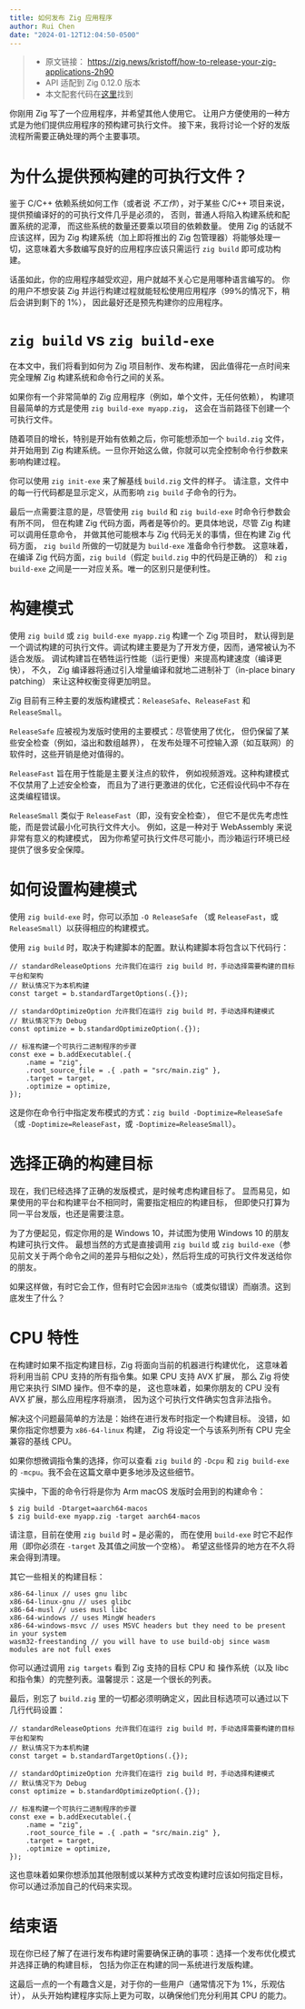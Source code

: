 ```yaml
---
title: 如何发布 Zig 应用程序
author: Rui Chen
date: "2024-01-12T12:04:50-0500"
---
```


> - 原文链接： https://zig.news/kristoff/how-to-release-your-zig-applications-2h90
> - API 适配到 Zig 0.12.0 版本
> - 本文配套代码在[这里](https://github.com/zigcc/zigcc.github.io/tree/main/examples/20240112)找到

你刚用 Zig 写了一个应用程序，并希望其他人使用它。
让用户方便使用的一种方式是为他们提供应用程序的预构建可执行文件。
接下来，我将讨论一个好的发版流程所需要正确处理的两个主要事项。

# 为什么提供预构建的可执行文件？

鉴于 C/C++ 依赖系统如何工作（或者说 _不工作_），对于某些 C/C++ 项目来说，
提供预编译好的的可执行文件几乎是必须的，
否则，普通人将陷入构建系统和配置系统的泥潭，
而这些系统的数量还要乘以项目的依赖数量。
使用 Zig 的话就不应该这样，因为 Zig 构建系统（加上即将推出的 Zig 包管理器）将能够处理一切，这意味着大多数编写良好的应用程序应该只需运行 `zig build` 即可成功构建。

话虽如此，你的应用程序越受欢迎，用户就越不关心它是用哪种语言编写的。
你的用户不想安装 Zig 并运行构建过程就能轻松使用应用程序（99%的情况下，稍后会讲到剩下的 1%），
因此最好还是预先构建你的应用程序。

# `zig build` vs `zig build-exe`

在本文中，我们将看到如何为 Zig 项目制作、发布构建，
因此值得花一点时间来完全理解 Zig 构建系统和命令行之间的关系。

如果你有一个非常简单的 Zig 应用程序（例如，单个文件，无任何依赖），
构建项目最简单的方式是使用 `zig build-exe myapp.zig`，
这会在当前路径下创建一个可执行文件。

随着项目的增长，特别是开始有依赖之后，你可能想添加一个 `build.zig` 文件，
并开始用到 Zig 构建系统。一旦你开始这么做，你就可以完全控制命令行参数来影响构建过程。

你可以使用 `zig init-exe` 来了解基线 `build.zig` 文件的样子。
请注意，文件中的每一行代码都是显示定义，从而影响 `zig build` 子命令的行为。

最后一点需要注意的是，尽管使用 `zig build` 和 `zig build-exe` 时命令行参数会有所不同，
但在构建 Zig 代码方面，两者是等价的。更具体地说，尽管 Zig 构建可以调用任意命令，
并做其他可能根本与 Zig 代码无关的事情，但在构建 Zig 代码方面，
`zig build` 所做的一切就是为 `build-exe` 准备命令行参数。
这意味着，在编译 Zig 代码方面，`zig build`（假定 `build.zig` 中的代码是正确的）
和 `zig build-exe` 之间是一一对应关系。唯一的区别只是便利性。

# 构建模式

使用 `zig build` 或 `zig build-exe myapp.zig` 构建一个 Zig 项目时，
默认得到是一个调试构建的可执行文件。调试构建主要是为了开发方便，因而，通常被认为不适合发版。
调试构建旨在牺牲运行性能（运行更慢）来提高构建速度（编译更快），
不久， Zig 编译器将通过引入增量编译和就地二进制补丁（in-place binary patching）
来让这种权衡变得更加明显。

Zig 目前有三种主要的发版构建模式：`ReleaseSafe`、`ReleaseFast` 和 `ReleaseSmall`。

`ReleaseSafe` 应被视为发版时使用的主要模式：尽管使用了优化，
但仍保留了某些安全检查（例如，溢出和数组越界），
在发布处理不可控输入源（如互联网）的软件时，这些开销是绝对值得的。

`ReleaseFast` 旨在用于性能是主要关注点的软件，
例如视频游戏。这种构建模式不仅禁用了上述安全检查，
而且为了进行更激进的优化，它还假设代码中不存在这类编程错误。

`ReleaseSmall` 类似于 `ReleaseFast`（即，没有安全检查），
但它不是优先考虑性能，而是尝试最小化可执行文件大小。
例如，这是一种对于 WebAssembly 来说非常有意义的构建模式，
因为你希望可执行文件尽可能小，而沙箱运行环境已经提供了很多安全保障。

# 如何设置构建模式

使用 `zig build-exe` 时，你可以添加 `-O ReleaseSafe`
（或 `ReleaseFast`，或 `ReleaseSmall`）以获得相应的构建模式。

使用 `zig build` 时，取决于构建脚本的配置。默认构建脚本将包含以下代码行：

```zig
// standardReleaseOptions 允许我们在运行 zig build 时，手动选择需要构建的目标平台和架构
// 默认情况下为本机构建
const target = b.standardTargetOptions(.{});

// standardOptimizeOption 允许我们在运行 zig build 时，手动选择构建模式
// 默认情况下为 Debug
const optimize = b.standardOptimizeOption(.{});

// 标准构建一个可执行二进制程序的步骤
const exe = b.addExecutable(.{
    .name = "zig",
    .root_source_file = .{ .path = "src/main.zig" },
    .target = target,
    .optimize = optimize,
});
```

这是你在命令行中指定发布模式的方式：`zig build -Doptimize=ReleaseSafe`（或
`-Doptimize=ReleaseFast`，或 `-Doptimize=ReleaseSmall`）。

# 选择正确的构建目标

现在，我们已经选择了正确的发版模式，是时候考虑构建目标了。
显而易见，如果使用的平台和构建平台不相同时，需要指定相应的构建目标，
但即使只打算为同一平台发版，也还是需要注意。

为了方便起见，假定你用的是 Windows 10，并试图为使用 Windows 10 的朋友构建可执行文件。
最想当然的方式是直接调用 `zig build` 或 `zig build-exe`（参见前文关于两个命令之间的差异与相似之处），然后将生成的可执行文件发送给你的朋友。

如果这样做，有时它会工作，但有时它会因`非法指令`（或类似错误）而崩溃。这到底发生了什么？

# CPU 特性

在构建时如果不指定构建目标，Zig 将面向当前的机器进行构建优化，
这意味着将利用当前 CPU 支持的所有指令集。如果 CPU 支持 AVX 扩展，
那么 Zig 将使用它来执行 SIMD 操作。但不幸的是，
这也意味着，如果你朋友的 CPU 没有 AVX 扩展，那么应用程序将崩溃，
因为这个可执行文件确实包含非法指令。

解决这个问题最简单的方法是：始终在进行发布时指定一个构建目标。
没错，如果你指定你想要为 `x86-64-linux` 构建，
Zig 将设定一个与该系列所有 CPU 完全兼容的基线 CPU。

如果你想微调指令集的选择，你可以查看 `zig build` 的 `-Dcpu` 和 `zig build-exe` 的
`-mcpu`。我不会在这篇文章中更多地涉及这些细节。

实操中，下面的命令行将是你为 Arm macOS 发版时会用到的构建命令：

```zig
$ zig build -Dtarget=aarch64-macos
$ zig build-exe myapp.zig -target aarch64-macos
```

请注意，目前在使用 `zig build` 时 `=` 是必需的，
而在使用 `build-exe` 时它不起作用（即你必须在 `-target` 及其值之间放一个空格）。
希望这些怪异的地方在不久将来会得到清理。

其它一些相关的构建目标：

```zig
x86-64-linux // uses gnu libc
x86-64-linux-gnu // uses glibc
x86-64-musl // uses musl libc
x86-64-windows // uses MingW headers
x86-64-windows-msvc // uses MSVC headers but they need to be present in your system
wasm32-freestanding // you will have to use build-obj since wasm modules are not full exes
```

你可以通过调用 `zig targets` 看到 Zig 支持的目标 CPU 和
操作系统（以及 libc 和指令集）的完整列表。温馨提示：这是一个很长的列表。

最后，别忘了 `build.zig` 里的一切都必须明确定义，因此目标选项可以通过以下几行代码设置：

```zig
// standardReleaseOptions 允许我们在运行 zig build 时，手动选择需要构建的目标平台和架构
// 默认情况下为本机构建
const target = b.standardTargetOptions(.{});

// standardOptimizeOption 允许我们在运行 zig build 时，手动选择构建模式
// 默认情况下为 Debug
const optimize = b.standardOptimizeOption(.{});

// 标准构建一个可执行二进制程序的步骤
const exe = b.addExecutable(.{
    .name = "zig",
    .root_source_file = .{ .path = "src/main.zig" },
    .target = target,
    .optimize = optimize,
});
```

这也意味着如果你想添加其他限制或以某种方式改变构建时应该如何指定目标，
你可以通过添加自己的代码来实现。

# 结束语

现在你已经了解了在进行发布构建时需要确保正确的事项：选择一个发布优化模式并选择正确的构建目标，
包括为你正在构建的同一系统进行发版构建。

这最后一点的一个有趣含义是，对于你的一些用户（通常情况下为 1%，乐观估计），
从头开始构建程序实际上更为可取，以确保他们充分利用其 CPU 的能力。
